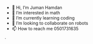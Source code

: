 - 👋 Hi, I’m Juman Hamdan
- 👀 I’m interested in math
- 🌱 I’m currently learning coding
- 💞️ I’m looking to collaborate on robots
- 📫 How to reach me 0501731635

<!---
jumanhamdan/jumanhamdan is a ✨ special ✨ repository because its `README.md` (this file) appears on your GitHub profile.
You can click the Preview link to take a look at your changes.
--->
`  
